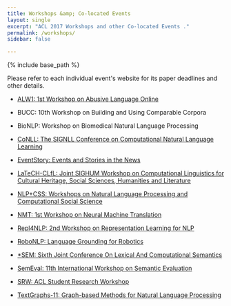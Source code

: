 ```yaml
---
title: Workshops &amp; Co-located Events
layout: single
excerpt: "ACL 2017 Workshops and other Co-located Events ."
permalink: /workshops/
sidebar: false

---
```

{% include base_path %}

Please refer to each individual event's website for its paper deadlines and other details. 

- [ALW1: 1st Workshop on Abusive Language Online](https://sites.google.com/site/abusivelanguageworkshop2017/)

- BUCC: 10th Workshop on Building and Using Comparable Corpora 

- BioNLP: Workshop on Biomedical Natural Language Processing

- [CoNLL: The SIGNLL Conference on Computational Natural Language Learning](http://www.conll.org)

- [EventStory: Events and Stories in the News](https://sites.google.com/site/eventsandstoriesinthenews/)

- [LaTeCH-CLfL: Joint SIGHUM Workshop on Computational Linguistics for Cultural Heritage, Social Sciences, Humanities and Literature](https://sighum.wordpress.com/events/latech-clfl-2017/)

- [NLP+CSS: Workshops on Natural Language Processing and Computational Social Science](https://sites.google.com/site/nlpandcss/nlp-css-at-acl-2017)

- [NMT: 1st Workshop on Neural Machine Translation](https://sites.google.com/site/acl17nmt/)

- [Repl4NLP: 2nd Workshop on Representation Learning for NLP](https://sites.google.com/site/repl4nlp2017/)

- [RoboNLP: Language Grounding for Robotics](https://robonlp2017.github.io)

- [*SEM: Sixth Joint Conference On Lexical And Computational Semantics](https://sites.google.com/site/carabirubi3251651561/)

- [SemEval: 11th International Workshop on Semantic Evaluation](http://alt.qcri.org/semeval2017/)

- [SRW: ACL Student Research Workshop](https://sites.google.com/site/aclsrw2017/)

- [TextGraphs-11: Graph-based Methods for Natural Language Processing](https://sites.google.com/site/textgraphs2017/)

